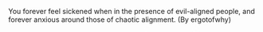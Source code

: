 You forever feel sickened when in the presence of evil-aligned people, and forever anxious around those of chaotic alignment. (By ergotofwhy)